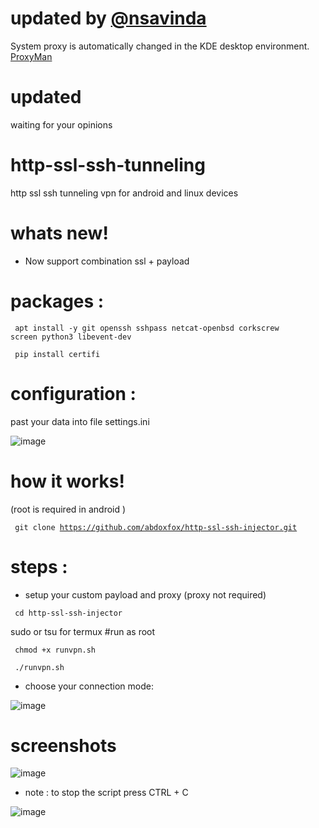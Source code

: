 # updated by [@nsavinda](https://github.com/nsavinda)

System proxy is automatically changed in the KDE desktop environment. [ProxyMan](https://github.com/himanshub16/ProxyMan/blob/master/kde5.sh)

# updated 
waiting for your opinions 

# http-ssl-ssh-tunneling
http ssl ssh tunneling vpn for android and linux devices

# whats new!

* Now support combination ssl + payload 

# packages :

<code> apt install -y git openssh sshpass netcat-openbsd corkscrew screen python3 libevent-dev</code>

<code> pip install certifi</code>


# configuration :

past your data into file settings.ini 

![image](https://user-images.githubusercontent.com/46646744/122469251-9f621400-cfb4-11eb-9d64-f5dbfa2dffa9.png)


# how it works!

(root is required in android )

<code> git clone https://github.com/abdoxfox/http-ssl-ssh-injector.git</code>

# steps :

* setup your custom payload and proxy (proxy not required)

<code> cd http-ssl-ssh-injector</code>

sudo  or tsu for termux  #run as root

<code> chmod +x runvpn.sh</code>

<code> ./runvpn.sh</code>

* choose your connection mode:

![image](https://user-images.githubusercontent.com/46646744/122469828-48a90a00-cfb5-11eb-8b2b-48e9870618b2.png)


# screenshots 

![image](https://user-images.githubusercontent.com/46646744/121225010-00853b80-c881-11eb-8cb6-4fcea95f8f88.png)

* note : to stop the script press CTRL + C

![image](https://user-images.githubusercontent.com/46646744/121225175-2c082600-c881-11eb-9c82-27fc2f4200a1.png)


